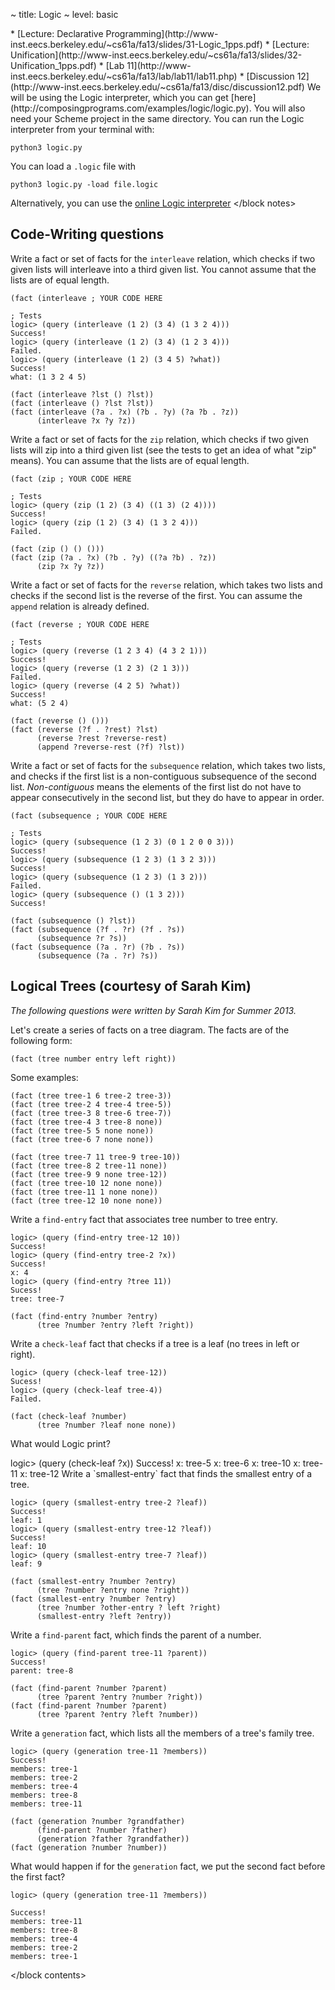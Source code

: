 ~ title: Logic
~ level: basic

<block references>
* [Lecture: Declarative Programming](http://www-inst.eecs.berkeley.edu/~cs61a/fa13/slides/31-Logic_1pps.pdf)
* [Lecture: Unification](http://www-inst.eecs.berkeley.edu/~cs61a/fa13/slides/32-Unification_1pps.pdf)
* [Lab 11](http://www-inst.eecs.berkeley.edu/~cs61a/fa13/lab/lab11/lab11.php)
* [Discussion 12](http://www-inst.eecs.berkeley.edu/~cs61a/fa13/disc/discussion12.pdf)
</block references>

<block notes>
We will be using the Logic interpreter, which you can get
[here](http://composingprograms.com/examples/logic/logic.py). You will
also need your Scheme project in the same directory. You can run the
Logic
interpreter from your terminal with:

    python3 logic.py

You can load a `.logic` file with

    python3 logic.py -load file.logic

Alternatively, you can use the [online Logic
interpreter](http://www-inst.eecs.berkeley.edu/~cs61a/fa13/logic/logic.html)
</block notes>


<block contents>

Code-Writing questions
----------------------

<question>

Write a fact or set of facts for the `interleave` relation, which
checks if two given lists will interleave into a third given list. You
cannot assume that the lists are of equal length.

    (fact (interleave ; YOUR CODE HERE

    ; Tests
    logic> (query (interleave (1 2) (3 4) (1 3 2 4)))
    Success!
    logic> (query (interleave (1 2) (3 4) (1 2 3 4)))
    Failed.
    logic> (query (interleave (1 2) (3 4 5) ?what))
    Success!
    what: (1 3 2 4 5)

<solution>

    (fact (interleave ?lst () ?lst))
    (fact (interleave () ?lst ?lst))
    (fact (interleave (?a . ?x) (?b . ?y) (?a ?b . ?z))
          (interleave ?x ?y ?z))

</solution>

<question>

Write a fact or set of facts for the `zip` relation, which checks if
two given lists will zip into a third given list (see the tests to get
an idea of what "zip" means). You can assume that the lists are of
equal length.

    (fact (zip ; YOUR CODE HERE

    ; Tests
    logic> (query (zip (1 2) (3 4) ((1 3) (2 4))))
    Success!
    logic> (query (zip (1 2) (3 4) (1 3 2 4)))
    Failed.

<solution>

    (fact (zip () () ()))
    (fact (zip (?a . ?x) (?b . ?y) ((?a ?b) . ?z))
          (zip ?x ?y ?z))

</solution>

<question>

Write a fact or set of facts for the `reverse` relation, which takes
two lists and checks if the second list is the reverse of the first.
You can assume the `append` relation is already defined.

    (fact (reverse ; YOUR CODE HERE

    ; Tests
    logic> (query (reverse (1 2 3 4) (4 3 2 1)))
    Success!
    logic> (query (reverse (1 2 3) (2 1 3)))
    Failed.
    logic> (query (reverse (4 2 5) ?what))
    Success!
    what: (5 2 4)

<solution>

    (fact (reverse () ()))
    (fact (reverse (?f . ?rest) ?lst)
          (reverse ?rest ?reverse-rest)
          (append ?reverse-rest (?f) ?lst))

</solution>

<question>

Write a fact or set of facts for the `subsequence` relation, which
takes two lists, and checks if the first list is a non-contiguous
subsequence of the second list. *Non-contiguous* means the elements of
the first list do not have to appear consecutively in the second list,
but they do have to appear in order.

    (fact (subsequence ; YOUR CODE HERE

    ; Tests
    logic> (query (subsequence (1 2 3) (0 1 2 0 0 3)))
    Success!
    logic> (query (subsequence (1 2 3) (1 3 2 3)))
    Success!
    logic> (query (subsequence (1 2 3) (1 3 2)))
    Failed.
    logic> (query (subsequence () (1 3 2)))
    Success!

<solution>

    (fact (subsequence () ?lst))
    (fact (subsequence (?f . ?r) (?f . ?s))
          (subsequence ?r ?s))
    (fact (subsequence (?a . ?r) (?b . ?s))
          (subsequence (?a . ?r) ?s))

</solution>

Logical Trees (courtesy of Sarah Kim)
-------------------------------------

*The following questions were written by Sarah Kim for Summer 2013.*

Let's create a series of facts on a tree diagram. The facts are of the
following form:

    (fact (tree number entry left right))

Some examples:

    (fact (tree tree-1 6 tree-2 tree-3))
    (fact (tree tree-2 4 tree-4 tree-5))
    (fact (tree tree-3 8 tree-6 tree-7))
    (fact (tree tree-4 3 tree-8 none))
    (fact (tree tree-5 5 none none))
    (fact (tree tree-6 7 none none))

    (fact (tree tree-7 11 tree-9 tree-10))
    (fact (tree tree-8 2 tree-11 none))
    (fact (tree tree-9 9 none tree-12))
    (fact (tree tree-10 12 none none))
    (fact (tree tree-11 1 none none))
    (fact (tree tree-12 10 none none))

<question>

Write a `find-entry` fact that associates tree number to tree entry.

    logic> (query (find-entry tree-12 10))
    Success!
    logic> (query (find-entry tree-2 ?x))
    Success!
    x: 4
    logic> (query (find-entry ?tree 11))
    Sucess!
    tree: tree-7

<solution>

    (fact (find-entry ?number ?entry)
          (tree ?number ?entry ?left ?right))

</solution>

<question>

Write a `check-leaf` fact that checks if a tree is a leaf (no trees in
left or right).

    logic> (query (check-leaf tree-12))
    Sucess!
    logic> (query (check-leaf tree-4))
    Failed.

<solution>

    (fact (check-leaf ?number)
          (tree ?number ?leaf none none))

</solution>

<question>

What would Logic print?

<prompt>
    logic> (query (check-leaf ?x))
    Success!
    x: tree-5
    x: tree-6
    x: tree-10
    x: tree-11
    x: tree-12
</prompt>


<question>
Write a `smallest-entry` fact that finds the smallest entry of a tree.

    logic> (query (smallest-entry tree-2 ?leaf))
    Success!
    leaf: 1
    logic> (query (smallest-entry tree-12 ?leaf))
    Success!
    leaf: 10
    logic> (query (smallest-entry tree-7 ?leaf))
    leaf: 9

<solution>

    (fact (smallest-entry ?number ?entry)
          (tree ?number ?entry none ?right))
    (fact (smallest-entry ?number ?entry)
          (tree ?number ?other-entry ? left ?right)
          (smallest-entry ?left ?entry))

</solution>

<question>

Write a `find-parent` fact, which finds the parent of a number.

    logic> (query (find-parent tree-11 ?parent))
    Success!
    parent: tree-8

<solution>

    (fact (find-parent ?number ?parent)
          (tree ?parent ?entry ?number ?right))
    (fact (find-parent ?number ?parent)
          (tree ?parent ?entry ?left ?number))

</solution>

<question>

Write a `generation` fact, which lists all the members of a tree's
family tree.

    logic> (query (generation tree-11 ?members))
    Success!
    members: tree-1
    members: tree-2
    members: tree-4
    members: tree-8
    members: tree-11

<solution>

    (fact (generation ?number ?grandfather)
          (find-parent ?number ?father)
          (generation ?father ?grandfather))
    (fact (generation ?number ?number))

</solution>

<question>

What would happen if for the `generation` fact, we put the second fact
before the first fact?

    logic> (query (generation tree-11 ?members))

<solution>

    Success!
    members: tree-11
    members: tree-8
    members: tree-4
    members: tree-2
    members: tree-1

</solution>

</block contents>
